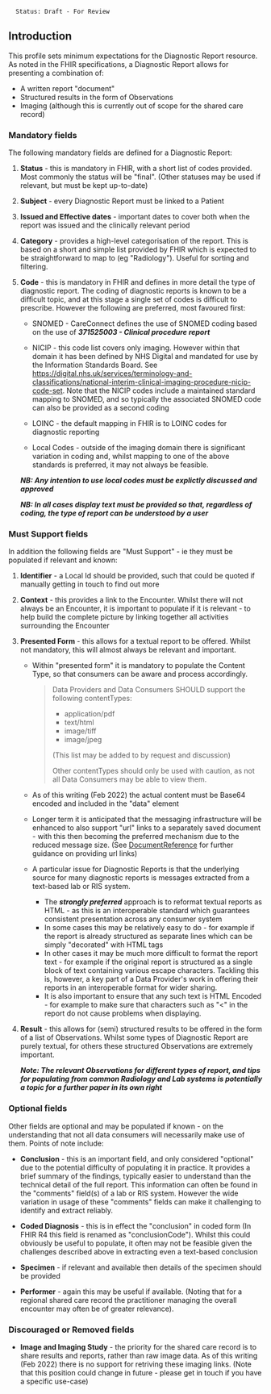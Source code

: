       Status: Draft - For Review

## **Introduction**
This profile sets minimum expectations for the Diagnostic Report resource. As noted in the FHIR specifications, a Diagnostic Report allows for presenting a combination of:
 - A written report "document"
 - Structured results in the form of Observations
 - Imaging (although this is currently out of scope for the shared care record) 



### **Mandatory fields**
The following mandatory fields are defined for a Diagnostic Report:
1. **Status** - this is mandatory in FHIR, with a short list of codes provided. Most commonly the status will be "final". (Other statuses may be used if relevant, but must be kept up-to-date)

2. **Subject** - every Diagnostic Report must be linked to a Patient

3. **Issued and Effective dates** - important dates to cover both when the report was issued and the clinically relevant period

4. **Category** - provides a high-level categorisation of the report. This is based on a short and simple list provided by FHIR which is expected to be straightforward to map to (eg "Radiology"). Useful for sorting and filtering.

5. **Code** - this is mandatory in FHIR and defines in more detail the type of diagnostic report. The coding of diagnostic reports is known to be a difficult topic, and at this stage a single set of codes is difficult to prescribe. However the following are preferred, most favoured first:
 
   - SNOMED - CareConnect defines the use of SNOMED coding based on the use of ***371525003 - Clinical procedure report***

   - NICIP - this code list covers only imaging. However within that domain it has been defined by NHS Digital and mandated for use by the Information Standards Board. See <https://digital.nhs.uk/services/terminology-and-classifications/national-interim-clinical-imaging-procedure-nicip-code-set>. Note that the NICIP codes include a maintained standard mapping to SNOMED, and so typically the associated SNOMED code can also be provided as a second coding

    - LOINC - the default mapping in FHIR is to LOINC codes for diagnostic reporting

    - Local Codes - outside of the imaging domain there is significant variation in coding and, whilst mapping to one of the above standards is preferred, it may not always be feasible. 

    ***NB: Any intention to use local codes must be explictly discussed and approved***

    ***NB: In all cases display text must be provided so that, regardless of coding, the type of report can be understood by a user***


### **Must Support fields**
In addition the following fields are "Must Support" - ie they must be populated if relevant and known:

1. **Identifier** - a Local Id should be provided, such that could be quoted if manually getting in touch to find out more

2. **Context** - this provides a link to the Encounter. Whilst there will not always be an Encounter, it is important to populate if it is relevant - to help build the complete picture by linking together all activities surrounding the Encounter

3. **Presented Form** - this allows for a textual report to be offered. Whilst not mandatory, this will almost always be relevant and important.

   - Within "presented form" it is mandatory to populate the Content Type, so that consumers can be aware and process accordingly.  

        > Data Providers and Data Consumers SHOULD support the following contentTypes:
        >    - application/pdf
        >    - text/html
        >    - image/tiff
        >    - image/jpeg
        >
        >    (This list may be added to by request and discussion)
        >
        >   Other contentTypes should only be used with caution, as not all Data Consumers may be able to view them.

   - As of this writing (Feb 2022) the actual content must be Base64 encoded and included in the "data" element
   - Longer term it is anticipated that the messaging infrastructure will be enhanced to also support "url" links to a separately saved document - with this then becoming the preferred mechanism due to the reduced message size. (See [DocumentReference](StructureDefinition-Interweave-DocumentReference.html) for further guidance on providing url links)
   - A particular issue for Diagnostic Reports is that the underlying source for many diagnostic reports is messages extracted from a text-based lab or RIS system.
     - The ***strongly preferred*** approach is to reformat textual reports as HTML - as this is an interoperable standard which guarantees consistent presentation across any consumer system
     - In some cases this may be relatively easy to do - for example if the report is already structured as separate lines which can be simply "decorated" with HTML tags
     - In other cases it may be much more difficult to format the report text - for example if the original report is structured as a single block of text containing various escape characters. Tackling this is, however, a key part of a Data Provider's work in offering their reports in an interoperable format for wider sharing.
     - It is also important to ensure that any such text is HTML Encoded - for example to make sure that characters such as "<" in the report do not cause problems when displaying.     


4. **Result** - this allows for (semi) structured results to be offered in the form of a list of Observations. Whilst some types of Diagnostic Report are purely textual, for others these structured Observations are extremely important.

    ***Note: The relevant Observations for different types of report, and tips for populating from common Radiology and Lab systems is potentially a topic for a further paper in its own right***



### **Optional fields**
Other fields are optional and may be populated if known - on the understanding that not all data consumers will necessarily make use of them. Points of note include:

 - **Conclusion** - this is an important field, and only considered "optional" due to the potential difficulty of populating it in practice. It provides a brief summary of the findings, typically easier to understand than the technical detail of the full report. This information can often be found in the "comments" field(s) of a lab or RIS system. However the wide variation in usage of these "comments" fields can make it challenging to identify and extract reliably.

 - **Coded Diagnosis** - this is in effect the "conclusion" in coded form (In FHIR R4 this field is renamed as "conclusionCode"). Whilst this could obviously be useful to populate, it often may not be feasible given the challenges described above in extracting even a text-based conclusion

 - **Specimen** - if relevant and available then details of the specimen should be provided

 - **Performer** - again this may be useful if available. (Noting that for a regional shared care record the practitioner managing the overall encounter may often be of greater relevance).


### **Discouraged or Removed fields**
 - **Image and Imaging Study** - the priority for the shared care record is to share results and reports, rather than raw image data. As of this writing (Feb 2022) there is no support for retriving these imaging links. (Note that this position could change in future - please get in touch if you have a specific use-case) 
